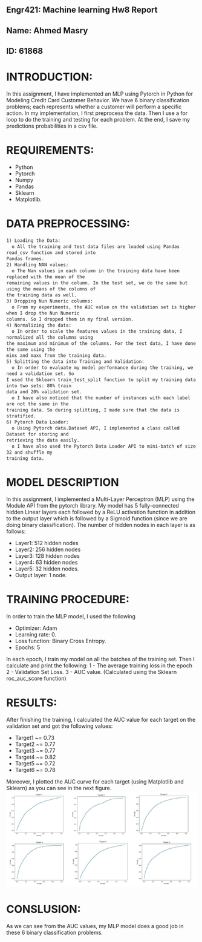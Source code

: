 ## Engr421: Machine learning Hw8 Report

## Name: Ahmed Masry

## ID: 61868

# INTRODUCTION:

In this assignment, I have implemented an MLP using Pytorch in Python for Modeling Credit Card
Customer Behavior. We have 6 binary classification problems; each represents whether a customer will
perform a specific action. In my implementation, I first preprocess the data. Then I use a for loop to do the
training and testing for each problem. At the end, I save my predictions probabilities in a csv file.

# REQUIREMENTS:

- Python
- Pytorch
- Numpy
- Pandas
- Sklearn
- Matplotlib.

# DATA PREPROCESSING:

```
1) Loading the Data:
  o All the training and test data files are loaded using Pandas read_csv function and stored into
Pandas frames.
2) Handling NAN values:
  o The Nan values in each column in the training data have been replaced with the mean of the
remaining values in the column. In the test set, we do the same but using the means of the columns of
the training data as well.
3) Dropping Nun Numeric columns:
  o From my experiments, the AUC value on the validation set is higher when I drop the Nun Numeric
columns. So I dropped them in my final version.
4) Normalizing the data:
  o In order to scale the features values in the training data, I normalized all the columns using
the maximum and minimum of the columns. For the test data, I have done the same using the
mins and maxs from the training data.
5) Splitting the data into Training and Validation:
  o In order to evaluate my model performance during the training, we need a validation set. So
I used the Sklearn train_test_split function to split my training data into two sets: 80% train
data and 20% validation set.
  o I have also noticed that the number of instances with each label are not the same in the
training data. So during splitting, I made sure that the data is stratified.
6) Pytorch Data Loader:
  o Using Pytorch data.Dataset API, I implemented a class called Dataset for storing and
retrieving the data easily.
  o I have also used the Pytorch Data Loader API to mini-batch of size 32 and shuffle my
training data.
```
# MODEL DESCRIPTION

In this assignment, I implemented a Multi-Layer Perceptron (MLP) using the Module API from the pytorch
library. My model has 5 fully-connected hidden Linear layers each followed by a ReLU activation function
in addition to the output layer which is followed by a Sigmoid function (since we are doing binary
classification). The number of hidden nodes in each layer is as follows:

- Layer1: 512 hidden nodes
- Layer2: 256 hidden nodes
- Layer3: 128 hidden nodes
- Layer4: 63 hidden nodes
- Layer5: 32 hidden nodes.
- Output layer: 1 node.

# TRAINING PROCEDURE:

In order to train the MLP model, I used the following

- Optimizer: Adam
- Learning rate: 0.
- Loss function: Binary Cross Entropy.
- Epochs: 5

In each epoch, I train my model on all the batches of the training set. Then I calculate and print the
following:
1 - The average training loss in the epoch
2 - Validation Set Loss.
3 - AUC value. (Calculated using the Sklearn roc_auc_score function)

# RESULTS:

After finishing the training, I calculated the AUC value for each target on the validation set and got the
following values:

- Target1 ~= 0.73
- Target2 ~= 0.77
- Target3 ~= 0.77
- Target4 ~= 0.82
- Target5 ~= 0.72
- Target6 ~= 0.78

Moreover, I plotted the AUC curve for each target (using Matplotlib and Sklearn) as you can see in the next figure.
![alt text](https://github.com/AhmedMasryKU/ML-Final-Projects/blob/master/Modeling%20Credit%20Card%20Customer%20Behaviors/figure.png)
# CONSLUSION:

As we can see from the AUC values, my MLP model does a good job in these 6 binary classification
problems.


